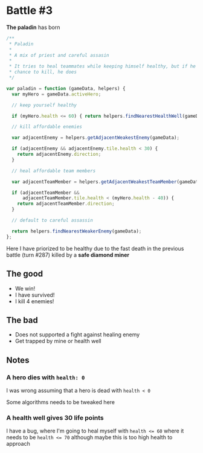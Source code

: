 Battle #3
=========

**The paladin** has born

```js
/**
 * Paladin
 *
 * A mix of priest and careful assasin
 *
 * It tries to heal teammates while keeping himself healthy, but if he has a
 * chance to kill, he does
 */

var paladin = function (gameData, helpers) {
  var myHero = gameData.activeHero;

  // keep yourself healthy

  if (myHero.health <= 60) { return helpers.findNearestHealthWell(gameData); }

  // kill affordable enemies

  var adjacentEnemy = helpers.getAdjacentWeakestEnemy(gameData);

  if (adjacentEnemy && adjacentEnemy.tile.health < 30) {
    return adjacentEnemy.direction;
  }

  // heal affordable team members

  var adjacentTeamMember = helpers.getAdjacentWeakestTeamMember(gameData);

  if (adjacentTeamMember &&
      adjacentTeamMember.tile.health < (myHero.health - 40)) {
    return adjacentTeamMember.direction;
  }

  // default to careful assassin

  return helpers.findNearestWeakerEnemy(gameData);
};
```

Here I have priorized to be healthy due to the fast death in the previous battle (turn #287) killed by a
**safe diamond miner**

The good
--------

*   We win!
*   I have survived!
*   I kill 4 enemies!

The bad
-------

*   Does not supported a fight against healing enemy
*   Get trapped by mine or health well

Notes
-----

### A hero dies with `health: 0`

I was wrong assuming that a hero is dead with `health < 0`

Some algorithms needs to be tweaked here

### A health well gives 30 life points

I have a bug, where I'm going to heal myself with `health <= 60` where it needs to be
`health <= 70` although maybe this is too high health to approach
